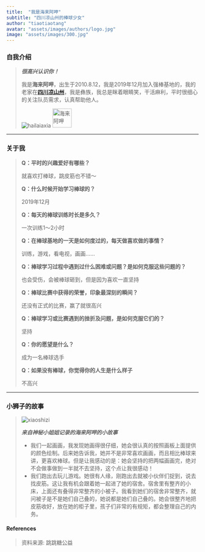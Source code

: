 ```yaml
---
title:  "我是海来阿呷"
subtitle: "四川凉山州的棒球少女"
author: "tiaotiaotang"
avatar: "assets/images/authors/logo.jpg"
image: "assets/images/300.jpg"
---
```


### 自我介绍
> ***很高兴认识你！***
> 
> 我是**海来阿呷**，出生于2010.8.12，我是2019年12月加入强棒基地的，我的老家在[**四川凉山州**](https://baike.baidu.com/item/%E5%87%89%E5%B1%B1%E5%BD%9D%E6%97%8F%E8%87%AA%E6%B2%BB%E5%B7%9E/2721144?fromtitle=%E5%9B%9B%E5%B7%9D%E5%87%89%E5%B1%B1%E5%B7%9E&fromid=50086249&fr=aladdin)，我是彝族，我总是眯着眼睛笑，干活麻利，平时很细心的关注队员需求，认真帮助他人。
>   
> 
> ![hailaiaxia](https://tva1.sinaimg.cn/large/008eGmZEly1goio2ejnt2j30k00dc4qp.jpg)
> <img style="width:50px;height:50px" src="https://tva1.sinaimg.cn/large/008eGmZEly1goio2ejnt2j30k00dc4qp.jpg" alt="海来阿呷" aligh=center />
> 
> 
*****

### 关于我

> 
> **Q：平时的兴趣爱好有哪些？**
> 
>就喜欢打棒球，跳皮筋也不错～
>
> **Q：什么时候开始学习棒球的？**
> 
>2019年12月
>
> **Q：每天的棒球训练时长是多久？**
> 
>一次训练1～2小时
>
> **Q：在棒球基地的一天是如何度过的，每天做喜欢做的事情？**
> 
>训练，游戏，看电视，画画……
>
> **Q：棒球学习过程中遇到过什么困难或问题？是如何克服这些问题的？**
> 
>也会受伤，会被棒球砸到，但是因为喜欢一直坚持
>
>**Q：棒球比赛中获得的荣誉，印象最深刻的瞬间？**
>
>还没有正式的比赛，赢了就很高兴
>
>**Q：棒球学习或比赛遇到的挫折及问题，是如何克服它们的？**
>
>坚持
>
>**Q：你的愿望是什么？**
>
>成为一名棒球选手
>
>**Q：如果没有棒球，你觉得你的人生是什么样子**
>
>不高兴
>
>
*****

### 小狮子的故事

> ![xiaoshizi](https://tva1.sinaimg.cn/large/008eGmZEly1goioatpcscj31400u0u0z.jpg)
>
> ***来自神秘小姐姐记录的海来阿呷的小故事***
> 
> * 我们一起画画，我发现她画得很仔细，她会很认真的按照画板上面提供的颜色绘制。后来她告诉我，她并不是非常喜欢画画，而且相比棒球来讲，更喜欢棒球。但是让我感动的是：她会坚持的把两幅画画完，绝对不会做事做到一半就不去坚持，这个点让我很感动！
> * 我们跑出去玩儿游戏。她很有人缘，刚跑出去就被小伙伴们捉到，说去找皮筋。这让我有机会跟着她一起进了她的宿舍。宿舍里有整齐的小床，上面还有叠得非常整齐的小被子。我看到她们的宿舍非常整齐，就问被子是不是她们自己叠的，她说都是她们自己叠的。她会很整齐地把皮筋收好，放在她的柜子里，孩子们非常的有规矩，都会整理自己的内务。




#### References
 
> 资料来源: 跳跳糖公益

